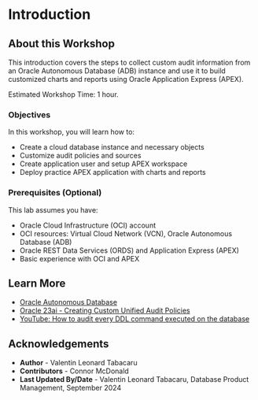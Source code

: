 # Introduction

## About this Workshop

This introduction covers the steps to collect custom audit information from an Oracle Autonomous Database (ADB) instance and use it to build customized charts and reports using Oracle Application Express (APEX).

Estimated Workshop Time: 1 hour.

### Objectives

In this workshop, you will learn how to:
* Create a cloud database instance and necessary objects
* Customize audit policies and sources
* Create application user and setup APEX workspace
* Deploy practice APEX application with charts and reports

### Prerequisites (Optional)

This lab assumes you have:
* Oracle Cloud Infrastructure (OCI) account
* OCI resources: Virtual Cloud Network (VCN), Oracle Autonomous Database (ADB)
* Oracle REST Data Services (ORDS) and Application Express (APEX)
* Basic experience with OCI and APEX

## Learn More

* [Oracle Autonomous Database](https://www.oracle.com/autonomous-database/)
* [Oracle 23ai - Creating Custom Unified Audit Policies](https://docs.oracle.com/en/database/oracle/oracle-database/23/dbseg/creating-custom-unified-audit-policies.html)
* [YouTube: How to audit every DDL command executed on the database](https://www.youtube.com/watch?v=ulB-HXFa3-I)

## Acknowledgements
* **Author** - Valentin Leonard Tabacaru
* **Contributors** - Connor McDonald
* **Last Updated By/Date** - Valentin Leonard Tabacaru, Database Product Management, September 2024
